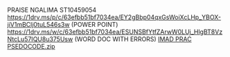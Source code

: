 PRAISE NGALIMA 
ST10459054
https://1drv.ms/p/c/63efbb51bf7034ea/EY2gBbp04qxGsWoiXcLHp_YBOX-jiV1mBClj0tuL546s3w  (POWER POINT)
https://1drv.ms/w/c/63efbb51bf7034ea/ESUNSBfYtfZArwW0LUj_HlgBT8VzNtcLu57IQU8u375Usw (WORD DOC WITH ERRORS)
[IMAD PRAC PSEDOCODE.zip](https://github.com/user-attachments/files/15821453/IMAD.PRAC.PSEDOCODE.zip)
